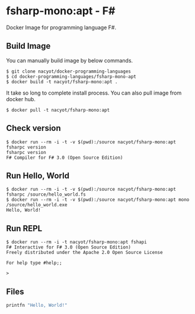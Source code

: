 # fsharp-mono:apt - F#

Docker Image for programming language F#.

## Build Image

You can manually build image by below commands.

```
$ git clone nacyot/docker-programming-languages
$ cd docker-programming-languages/fsharp-mono-apt
$ docker build -t nacyot/fsharp-mono:apt .
```

It take so long to complete install process. You can also pull image from docker hub.

```
$ docker pull -t nacyot/fsharp-mono:apt
```

## Check version

```
$ docker run --rm -i -t -v $(pwd):/source nacyot/fsharp-mono:apt fsharpc version
fsharpc version
F# Compiler for F# 3.0 (Open Source Edition)
```

## Run Hello, World

```
$ docker run --rm -i -t -v $(pwd):/source nacyot/fsharp-mono:apt fsharpc /source/hello_world.fs
$ docker run --rm -i -t -v $(pwd):/source nacyot/fsharp-mono:apt mono /source/hello_world.exe
Hello, World!
```

## Run REPL

```
$ docker run --rm -i -t nacyot/fsharp-mono:apt fshapi
F# Interactive for F# 3.0 (Open Source Edition)
Freely distributed under the Apache 2.0 Open Source License

For help type #help;;

>
```

## Files

```fsharp
printfn "Hello, World!"
```
